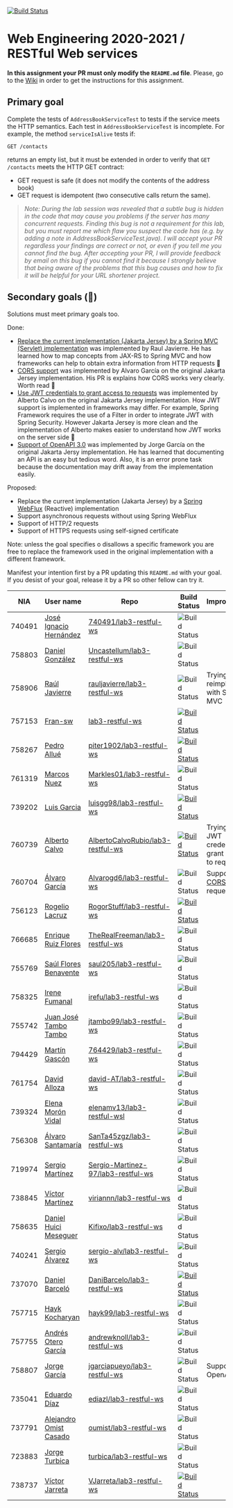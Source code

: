 [![Build Status](https://travis-ci.com/UNIZAR-30246-WebEngineering/lab3-restful-ws.svg?branch=master)](https://travis-ci.com/UNIZAR-30246-WebEngineering/lab3-restful-ws)
# Web Engineering 2020-2021 / RESTful Web services
**In this assignment your PR must only modify the `README.md` file**.
Please, go to the [Wiki](https://github.com/UNIZAR-30246-WebEngineering/lab3-restful-ws/wiki) in order to get the instructions for this assignment.

## Primary goal

Complete the tests of `AddressBookServiceTest` to tests if the service meets the HTTP semantics.
Each test in `AddressBookServiceTest` is incomplete. 
For example, the method `serviceIsAlive` tests if: 

```http
GET /contacts
```

returns an empty list, but it must be extended in order to verify that `GET /contacts` meets the HTTP GET contract: 

- GET request is safe (it does not modify the contents of the address book)
- GET request is idempotent (two consecutive calls return the same).

> *Note: During the lab session was revealed that a subtle bug is hidden in the code that may cause you problems if the server has many concurrent requests. Finding this bug is not a requirement for this lab, but you must report me which flaw you suspect the code has (e.g. by adding a note in AddressBookServiceTest.java). I will accept your PR regardless your findings are correct or not, or even if you tell me you cannot find the bug. After accepting your PR, I will provide feedback by email on this bug if you cannot find it because I strongly believe that being aware of the problems that this bug causes and how to fix it will be helpful for your URL shortener project.*

## Secondary goals (:gift:)

Solutions must meet primary goals too. 

Done:

- [Replace the current implementation (Jakarta Jersey) by a Spring MVC (Servlet) implementation](https://github.com/rauljavierre/lab3-restful-ws/tree/test) was implemented by Raul Javierre. He has learned how to map concepts from JAX-RS to Spring MVC and how frameworks can help to obtain extra information from HTTP requests :gift:
- [CORS support](https://github.com/UNIZAR-30246-WebEngineering/lab3-restful-ws/pull/12) was implemented by Alvaro García on the original Jakarta Jersey implementation. His PR is explains how CORS works very clearly. Worth read :gift:
- [Use JWT credentials to grant access to requests](https://github.com/UNIZAR-30246-WebEngineering/lab3-restful-ws/pull/14) was implemented by Alberto Calvo on the original Jakarta Jersey implementation. How JWT support is implemented in frameworks may differ. For example, Spring Framework requires the use of a Filter in order to integrate JWT with Spring Security. However Jakarta Jersey is more clean and the implementation of Alberto makes easier to understand how JWT works on the server side :gift:
- [Support of OpenAPI 3.0](https://github.com/UNIZAR-30246-WebEngineering/lab3-restful-ws/pull/38) was implemented by Jorge García on the original Jakarta Jersy implementation. He has learned that documenting an API is an easy but tedious word. Also, it is an error prone task because the documentation may drift away from the implementation easily. 

Proposed:

- Replace the current implementation (Jakarta Jersey) by a [Spring WebFlux](https://docs.spring.io/spring-framework/docs/current/reference/html/web-reactive.html#spring-webflux) (Reactive) implementation
- Support asynchronous requests without using Spring WebFlux 
- Support of HTTP/2 requests 
- Support of HTTPS requests using self-signed certificate 

Note: unless the goal specifies o disallows a specific framework you are free to replace the framework used in the original implementation with a different framework.

Manifest your intention first by a PR updating this `README.md` with your goal.
If you desist of your goal, release it by a PR so other fellow can try it. 


| NIA    | User name | Repo | Build Status | Improvement | Score
|--------|-----------|------|--------------|-------------|--------
| 740491 |[José Ignacio Hernández](https://github.com/740491)|[740491/lab3-restful-ws](https://github.com/740491/lab3-restful-ws/tree/test)| ![Build Status](https://travis-ci.com/740491/lab3-restful-ws.svg?branch=test)|  |
| 758803 |[Daniel González](https://github.com/Uncastellum/)|[Uncastellum/lab3-restful-ws](https://github.com/Uncastellum/lab3-restful-ws/tree/test)|![Build Status](https://travis-ci.com/Uncastellum/lab3-restful-ws.svg?branch=test)|                      |
| 758906 |[Raúl Javierre](https://github.com/rauljavierre/)|[rauljavierre/lab3-restful-ws](https://github.com/rauljavierre/lab3-restful-ws/tree/test)|![Build Status](https://travis-ci.com/rauljavierre/lab3-restful-ws.svg?branch=test)| Trying to reimplement with Spring MVC | :gift:                     |
| 757153 |[Fran-sw](https://github.com/Fran-sw) |[lab3-restful-ws](https://github.com/Fran-sw/lab3-restful-ws/tree/test)|[![Build Status](https://travis-ci.com/Fran-sw/lab3-restful-ws.svg)](https://travis-ci.com/Fran-sw/lab3-restful-ws)       | |                      |
| 758267 |[Pedro Allué](https://github.com/piter1902/) | [piter1902/lab3-restful-ws](https://github.com/piter1902/lab3-restful-ws/tree/test) | [![Build Status](https://travis-ci.com/piter1902/lab3-restful-ws.svg?branch=test)](https://travis-ci.com/piter1902/lab3-restful-ws) |             |
| 761319 |[Marcos Nuez](https://github.com/Markles02/)|[Markles01/lab3-restful-ws](https://github.com/Markles01/lab3-restful-ws/tree/test)|![Build Status](https://travis-ci.com/Markles01/lab3-restful-ws.svg?branch=test)|                      |
| 739202 |[Luis Garcia](https://github.com/luisgg98/)|[luisgg98/lab3-restful-ws](https://github.com/luisgg98/lab3-restful-ws/tree/tests)|[![Build Status](https://travis-ci.com/luisgg98/lab3-restful-ws.svg?branch=tests)](https://travis-ci.com/luisgg98/lab3-restful-ws)|                      |
| 760739 |[Alberto Calvo](https://github.com/AlbertoCalvoRubio) |[AlbertoCalvoRubio/lab3-restful-ws](https://github.com/AlbertoCalvoRubio/lab3-restful-ws/tree/test)|[![Build Status](https://travis-ci.com/AlbertoCalvoRubio/lab3-restful-ws.svg)](https://travis-ci.com/AlbertoCalvoRubio/lab3-restful-ws) | Trying to use JWT credentials to grant access to requests| :gift:|
| 760704 |[Álvaro García](https://github.com/Alvarogd6)|[Alvarogd6/lab3-restful-ws](https://github.com/Alvarogd6/lab3-restful-ws/tree/test)|![Build Status](https://travis-ci.com/Alvarogd6/lab3-restful-ws.svg?branch=test)| Support of [CORS](https://developer.mozilla.org/es/docs/Web/HTTP/Access_control_CORS) requests | :gift: |
| 756123 |[Rogelio Lacruz](https://github.com/RogorStuff)|[RogorStuff/lab3-restful-ws](https://github.com/RogorStuff/lab3-restful-ws/tree/test) |[![Build Status](https://travis-ci.org/RogorStuff/lab3-restful-ws.svg)](https://travis-ci.org/RogorStuff/lab3-restful-ws)| |                      |
| 766685 |[Enrique Ruiz Flores](https://github.com/TheRealFreeman)|[TheRealFreeman/lab3-restful-ws](https://github.com/TheRealFreeman/lab3-restful-ws/tree/test)| ![Build Status](https://travis-ci.com/TheRealFreeman/lab3-restful-ws.svg?branch=test)|  |
| 755769 |[Saúl Flores Benavente](https://github.com/saul205)|[saul205/lab3-restful-ws](https://github.com/saul205/lab3-restful-ws/tree/test)| ![Build Status](https://travis-ci.com/saul205/lab3-restful-ws.svg?branch=test)|  |
| 758325 |[Irene Fumanal](https://github.com/irefu/)|[irefu/lab3-restful-ws](https://github.com/irefu/lab3-restful-ws/tree/test)|![Build Status](https://travis-ci.com/irefu/lab3-restful-ws.svg?branch=test)|                      |
| 755742 |[Juan José Tambo Tambo](https://github.com/jtambo99)|[jtambo99/lab3-restful-ws](https://github.com/jtambo99/lab3-restful-ws/tree/test)| ![Build Status](https://travis-ci.com/jtambo99/lab3-restful-ws.svg?branch=test)|  |
| 794429 |[Martín Gascón](https://github.com/764429)|[764429/lab3-restful-ws](https://github.com/764429/lab3-restful-ws/tree/test)| ![Build Status](https://travis-ci.com/764429/lab3-restful-ws.svg?branch=test)|  |
| 761754 |[David Alloza](https://github.com/david-AT) | [david-AT/lab3-restful-ws](https://github.com/david-AT/lab3-restful-ws/tree/test) |![Build Status](https://travis-ci.com/david-AT/lab3-restful-ws.svg?branch=test)|             |
| 739324 |[Elena Morón Vidal](https://github.com/elenamv13) | [elenamv13/lab3-restful-wsl](https://github.com/elenamv13/lab3-restful-ws/tree/test)|![Build Status](https://travis-ci.com/elenamv13/lab3-restful-ws.svg?branch=test)| | |
| 756308 |[Álvaro Santamaría](https://github.com/SanTa45zgz)|[SanTa45zgz/lab3-restful-ws](https://github.com/SanTa45zgz/lab3-restful-ws/tree/test)| ![Build Status](https://travis-ci.com/SanTa45zgz/lab3-restful-ws.svg?branch=test)|  |
| 719974 |[Sergio Martínez](https://github.com/Sergio-Martinez-97)|[Sergio-Martinez-97/lab3-restful-ws](https://github.com/Sergio-Martinez-97/lab3-restful-ws/tree/test)| ![Build Status](https://travis-ci.com/Sergio-Martinez-97/lab3-restful-ws.svg?branch=test)|  |
| 738845 |[Víctor Martínez](https://github.com/viriannn)|[viriannn/lab3-restful-ws](https://github.com/viriannn/lab3-restful-ws/tree/test)| ![Build Status](https://travis-ci.com/viriannn/lab3-restful-ws.svg?branch=test)|  |
| 758635 |[Daniel Huici Meseguer](https://github.com/Kifixo)|[Kifixo/lab3-restful-ws](https://github.com/Kifixo/lab3-restful-ws/tree/test)| ![Build Status](https://travis-ci.com/Kifixo/lab3-restful-ws.svg?branch=test)|  |
| 740241 |[Sergio Álvarez](https://github.com/sergio-alv)|[sergio-alv/lab3-restful-ws](https://github.com/sergio-alv/lab3-restful-ws/tree/test)| ![Build Status](https://api.travis-ci.org/sergio-alv/lab3-restful-ws.svg?branch=test) | |
| 737070 |[Daniel Barceló](https://github.com/DaniBarcelo) |[DaniBarcelo/lab3-restful-ws](https://github.com/DaniBarcelo/lab3-restful-ws/tree/test)|[![Build Status](https://travis-ci.com/DaniBarcelo/lab3-restful-ws.svg)](https://travis-ci.com/DaniBarcelo/lab3-restful-ws) | | |
| 757715 |[Hayk Kocharyan](https://github.com/hayk99)|[hayk99/lab3-restful-ws](https://github.com/hayk99/lab3-restful-ws/tree/test)| ![Build Status](https://travis-ci.com/hayk99/lab3-restful-ws.svg?branch=test)|  |
| 757755 |[Andrés Otero García](https://github.com/andrewknoll) | [andrewknoll/lab3-restful-ws](https://github.com/andrewknoll/lab3-restful-ws/tree/test) |![Build Status](https://travis-ci.com/andrewknoll/lab3-restful-ws.svg?branch=test)|             |
| 758807 |[Jorge García](https://github.com/jgarciapueyo) | [jgarciapueyo/lab3-restful-ws](https://github.com/jgarciapueyo/lab3-restful-ws/tree/test) |![Build Status](https://travis-ci.com/jgarciapueyo/lab3-restful-ws.svg?branch=test) | Support of OpenAPI 3.0 | :gift: |
| 735041 |[Eduardo Díaz](https://github.com/ediazl)|[ediazl/lab3-restful-ws](https://github.com/ediazl/lab3-restful-ws/tree/test)| ![Build Status](https://travis-ci.com/ediazl/lab3-restful-ws.svg?branch=test)|  |
| 737791 |[Alejandro Omist Casado](https://github.com/oumist)|[oumist/lab3-restful-ws](https://github.com/oumist/lab3-restful-ws/tree/test)| ![Build Status](https://travis-ci.com/oumist/lab3-restful-ws.svg?branch=test)|  |
| 723883 |[Jorge Turbica](https://github.com/turbica)|[turbica/lab3-restful-ws](https://github.com/turbica/lab3-restful-ws/tree/test)| ![Build Status](https://travis-ci.com/turbica/lab3-restful-ws.svg?branch=test)|  |
| 738737 |[Víctor Jarreta](https://github.com/VJarreta) | [VJarreta/lab3-restful-ws](https://github.com/VJarreta/lab3-restful-ws/tree/test) |[![Build Status](https://travis-ci.com/VJarreta/lab3-restful-ws.svg?branch=test)](https://travis-ci.com/github/VJarreta/lab3-restful-ws) | | |
